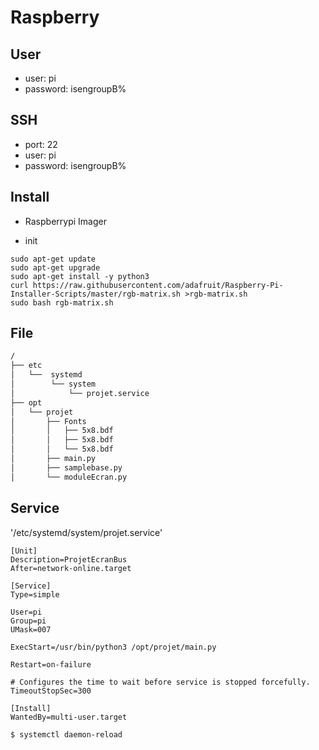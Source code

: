 # Raspberry
## User
 - user: pi
 - password: isengroupB%
## SSH
  - port: 22
  - user: pi
  - password: isengroupB%

## Install
 - Raspberrypi Imager

 - init
 ```
sudo apt-get update
sudo apt-get upgrade
sudo apt-get install -y python3
curl https://raw.githubusercontent.com/adafruit/Raspberry-Pi-Installer-Scripts/master/rgb-matrix.sh >rgb-matrix.sh
sudo bash rgb-matrix.sh
```
## File

```bash
/
├── etc
│   └──  systemd
│        └── system
│            └── projet.service
├── opt
│   └── projet
│       ├── Fonts
│       │   ├── 5x8.bdf
│       │   ├── 5x8.bdf
│       │   └── 5x8.bdf
│       ├── main.py
│       ├── samplebase.py
│       └── moduleEcran.py
```

## Service

'/etc/systemd/system/projet.service'
```
[Unit]
Description=ProjetEcranBus
After=network-online.target

[Service]
Type=simple

User=pi
Group=pi
UMask=007

ExecStart=/usr/bin/python3 /opt/projet/main.py

Restart=on-failure

# Configures the time to wait before service is stopped forcefully.
TimeoutStopSec=300

[Install]
WantedBy=multi-user.target
```
```
$ systemctl daemon-reload
```
